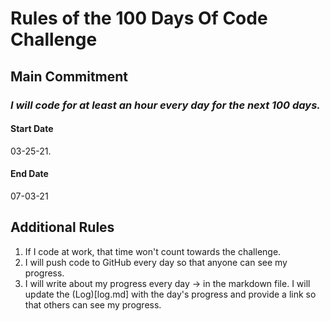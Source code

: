 # Rules of the 100 Days Of Code Challenge

## Main Commitment

### _I will code for at least an hour every day for the next 100 days._

#### Start Date

03-25-21.

#### End Date

07-03-21

## Additional Rules

1. If I code at work, that time won't count towards the challenge.
2. I will push code to GitHub every day so that anyone can see my progress.
3. I will write about my progress every day -> in the markdown file. I will update the (Log)[log.md] with the day's progress and provide a link so that others can see my progress.
